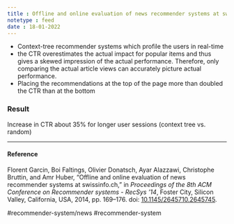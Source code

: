 ```yaml
---
title : Offline and online evaluation of news recommender systems at swissinfo
notetype : feed
date : 18-01-2022
---
```




- Context-tree recommender systems which profile the users in real-time
- the CTR overestimates the actual impact for popular items and thus gives a skewed impression of the actual performance. Therefore, only comparing the actual article views can accurately picture actual performance. 
- Placing the recommendations at the top of the page more than doubled the CTR than at the bottom 

### Result
Increase in CTR about 35% for longer user sessions (context tree vs. random)

---

#### Reference

Florent Garcin, Boi Faltings, Olivier Donatsch, Ayar Alazzawi, Christophe Bruttin, and Amr Huber, “Offline and online evaluation of news recommender systems at swissinfo.ch,” in _Proceedings of the 8th ACM Conference on Recommender systems - RecSys ’14_, Foster City, Silicon Valley, California, USA, 2014, pp. 169–176. doi: [10.1145/2645710.2645745](https://doi.org/10.1145/2645710.2645745).

#recommender-system/news #recommender-system